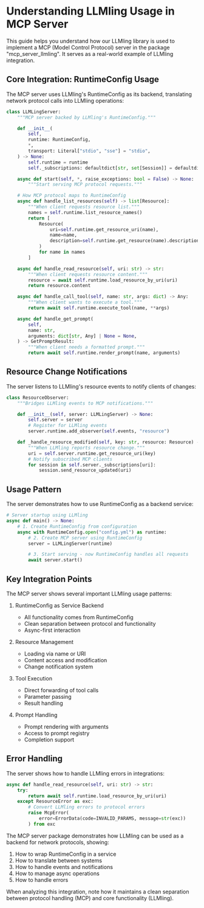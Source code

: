 # Understanding LLMling Usage in MCP Server

This guide helps you understand how our LLMling library is used to implement a MCP (Model Control Protocol) server in the package "mcp_server_llmling". It serves as a real-world example of LLMling integration.

## Core Integration: RuntimeConfig Usage

The MCP server uses LLMling's RuntimeConfig as its backend, translating network protocol calls into LLMling operations:

```python
class LLMLingServer:
    """MCP server backed by LLMling's RuntimeConfig."""

    def __init__(
        self,
        runtime: RuntimeConfig,
        *,
        transport: Literal["stdio", "sse"] = "stdio",
    ) -> None:
        self.runtime = runtime
        self._subscriptions: defaultdict[str, set[Session]] = defaultdict(set)

    async def start(self, *, raise_exceptions: bool = False) -> None:
        """Start serving MCP protocol requests."""

    # How MCP protocol maps to RuntimeConfig
    async def handle_list_resources(self) -> list[Resource]:
        """When client requests resource list."""
        names = self.runtime.list_resource_names()
        return [
            Resource(
                uri=self.runtime.get_resource_uri(name),
                name=name,
                description=self.runtime.get_resource(name).description,
            )
            for name in names
        ]

    async def handle_read_resource(self, uri: str) -> str:
        """When client requests resource content."""
        resource = await self.runtime.load_resource_by_uri(uri)
        return resource.content

    async def handle_call_tool(self, name: str, args: dict) -> Any:
        """When client wants to execute a tool."""
        return await self.runtime.execute_tool(name, **args)

    async def handle_get_prompt(
        self,
        name: str,
        arguments: dict[str, Any] | None = None,
    ) -> GetPromptResult:
        """When client needs a formatted prompt."""
        return await self.runtime.render_prompt(name, arguments)
```

## Resource Change Notifications

The server listens to LLMling's resource events to notify clients of changes:

```python
class ResourceObserver:
    """Bridges LLMling events to MCP notifications."""

    def __init__(self, server: LLMLingServer) -> None:
        self.server = server
        # Register for LLMling events
        server.runtime.add_observer(self.events, "resource")

    def _handle_resource_modified(self, key: str, resource: Resource) -> None:
        """When LLMling reports resource change."""
        uri = self.server.runtime.get_resource_uri(key)
        # Notify subscribed MCP clients
        for session in self.server._subscriptions[uri]:
            session.send_resource_updated(uri)
```

## Usage Pattern

The server demonstrates how to use RuntimeConfig as a backend service:

```python
# Server startup using LLMling
async def main() -> None:
    # 1. Create RuntimeConfig from configuration
    async with RuntimeConfig.open("config.yml") as runtime:
        # 2. Create MCP server using RuntimeConfig
        server = LLMLingServer(runtime)

        # 3. Start serving - now RuntimeConfig handles all requests
        await server.start()
```

## Key Integration Points

The MCP server shows several important LLMling usage patterns:

1. RuntimeConfig as Service Backend
   - All functionality comes from RuntimeConfig
   - Clean separation between protocol and functionality
   - Async-first interaction

2. Resource Management
   - Loading via name or URI
   - Content access and modification
   - Change notification system

3. Tool Execution
   - Direct forwarding of tool calls
   - Parameter passing
   - Result handling

4. Prompt Handling
   - Prompt rendering with arguments
   - Access to prompt registry
   - Completion support

## Error Handling

The server shows how to handle LLMling errors in integrations:

```python
async def handle_read_resource(self, uri: str) -> str:
    try:
        return await self.runtime.load_resource_by_uri(uri)
    except ResourceError as exc:
        # Convert LLMling errors to protocol errors
        raise McpError(
            error=ErrorData(code=INVALID_PARAMS, message=str(exc))
        ) from exc
```

The MCP server package demonstrates how LLMling can be used as a backend for network protocols, showing:
1. How to wrap RuntimeConfig in a service
2. How to translate between systems
3. How to handle events and notifications
4. How to manage async operations
5. How to handle errors

When analyzing this integration, note how it maintains a clean separation between protocol handling (MCP) and core functionality (LLMling).
